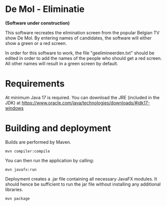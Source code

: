 # De Mol - Eliminatie
**(Software under construction)**

This software recreates the elimination screen from the popular Belgian TV show De Mol. 
By entering names of candidates, the software will either show a green or a red screen.

In order for this software to work, the file "geelimineerden.txt" should be edited in order
to add the names of the people who should get a red screen. All other names will result in a 
green screen by default.


# Requirements
At minimum Java 17 is required. You can download the JRE (included in the JDK) at https://www.oracle.com/java/technologies/downloads/#jdk17-windows

# Building and deployment
Builds are performed by Maven.
```
mvn compiler:compile
```
You can then run the application by calling:
```
mvn javafx:run
```
Deployment creates a .jar file containing all necessary JavaFX modules. It should hence be sufficient
to run the jar file without installing any additional libraries.
```
mvn package
```